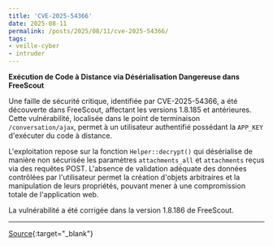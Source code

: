 ```yaml
---
title: 'CVE-2025-54366'
date: 2025-08-11
permalink: /posts/2025/08/11/cve-2025-54366/
tags:
- veille-cyber
- intruder
---
```

**Exécution de Code à Distance via Désérialisation Dangereuse dans FreeScout**

Une faille de sécurité critique, identifiée par CVE-2025-54366, a été découverte dans FreeScout, affectant les versions 1.8.185 et antérieures. Cette vulnérabilité, localisée dans le point de terminaison `/conversation/ajax`, permet à un utilisateur authentifié possédant la `APP_KEY` d'exécuter du code à distance.

L'exploitation repose sur la fonction `Helper::decrypt()` qui désérialise de manière non sécurisée les paramètres `attachments_all` et `attachments` reçus via des requêtes POST. L'absence de validation adéquate des données contrôlées par l'utilisateur permet la création d'objets arbitraires et la manipulation de leurs propriétés, pouvant mener à une compromission totale de l'application web.

La vulnérabilité a été corrigée dans la version 1.8.186 de FreeScout.

---
[Source](https://cvemon.intruder.io/cves/CVE-2025-54366){:target="_blank"}
